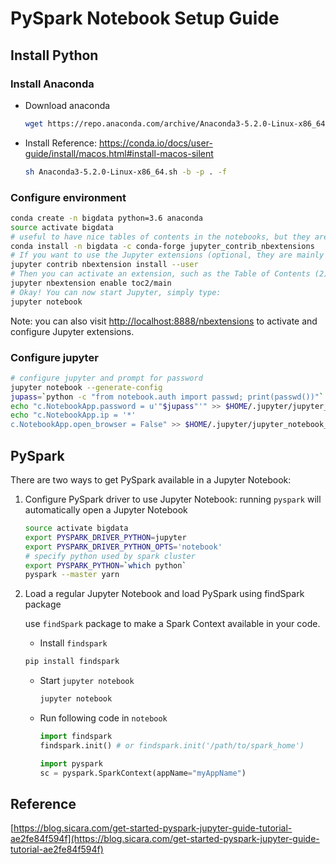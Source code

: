 # PySpark Notebook Setup Guide

## Install Python

### Install Anaconda

- Download anaconda
    ```bash
    wget https://repo.anaconda.com/archive/Anaconda3-5.2.0-Linux-x86_64.sh
    ```
- Install
    Reference: https://conda.io/docs/user-guide/install/macos.html#install-macos-silent
    ```bash
    sh Anaconda3-5.2.0-Linux-x86_64.sh -b -p . -f
    ```

### Configure environment

```bash
conda create -n bigdata python=3.6 anaconda
source activate bigdata
# useful to have nice tables of contents in the notebooks, but they are not required.
conda install -n bigdata -c conda-forge jupyter_contrib_nbextensions
# If you want to use the Jupyter extensions (optional, they are mainly useful to have nice tables of contents), you first need to install them:
jupyter contrib nbextension install --user
# Then you can activate an extension, such as the Table of Contents (2) extension:
jupyter nbextension enable toc2/main
# Okay! You can now start Jupyter, simply type:
jupyter notebook
```

Note: you can also visit [http://localhost:8888/nbextensions](http://localhost:8888/nbextensions) to activate and configure Jupyter extensions.

### Configure jupyter

```bash
# configure jupyter and prompt for password
jupyter notebook --generate-config
jupass=`python -c "from notebook.auth import passwd; print(passwd())"`
echo "c.NotebookApp.password = u'"$jupass"'" >> $HOME/.jupyter/jupyter_notebook_config.py
echo "c.NotebookApp.ip = '*'
c.NotebookApp.open_browser = False" >> $HOME/.jupyter/jupyter_notebook_config.py
```

## PySpark

There are two ways to get PySpark available in a Jupyter Notebook:

1. Configure PySpark driver to use Jupyter Notebook: running `pyspark` will automatically open a Jupyter Notebook

    ```bash
    source activate bigdata
    export PYSPARK_DRIVER_PYTHON=jupyter
    export PYSPARK_DRIVER_PYTHON_OPTS='notebook'
    # specify python used by spark cluster
    export PYSPARK_PYTHON=`which python`
    pyspark --master yarn
    ```

2. Load a regular Jupyter Notebook and load PySpark using findSpark package

    use `findSpark` package to make a Spark Context available in your code.

    - Install `findspark` 

    ```bash
    pip install findspark
    ```

    - Start `jupyter notebook`

        ```bash
        jupyter notebook
        ```
    - Run following code in `notebook`

        ```python
        import findspark
        findspark.init() # or findspark.init('/path/to/spark_home')

        import pyspark
        sc = pyspark.SparkContext(appName="myAppName")
        ```

## Reference
[https://blog.sicara.com/get-started-pyspark-jupyter-guide-tutorial-ae2fe84f594f](https://blog.sicara.com/get-started-pyspark-jupyter-guide-tutorial-ae2fe84f594f)